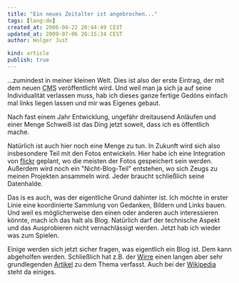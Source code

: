 ```yaml
---
title: "Ein neues Zeitalter ist angebrochen..."
tags: [lang:de]
created_at: 2006-04-22 20:44:49 CEST
updated_at: 2009-07-06 20:15:34 CEST
author: Holger Just

kind: article
publish: true
---
```


...zumindest in meiner kleinen Welt. Dies ist also der erste Eintrag, der mit dem neuen <abbr title="Content Management System">CMS</abbr> veröffentlicht wird. Und weil man ja sich ja auf seine Individualität verlassen muss, hab ich dieses ganze fertige Gedöns einfach mal links liegen lassen und mir was Eigenes gebaut. 

Nach fast einem Jahr Entwicklung, ungefähr dreitausend Anläufen und einer Menge Schweiß ist das Ding jetzt soweit, dass ich es öffentlich mache.

Natürlich ist auch hier noch eine Menge zu tun. In Zukunft wird sich also insbesondere Teil mit den Fotos entwickeln. Hier habe ich eine Integration von [flickr](http://www.flickr.com) geplant, wo die meisten der Fotos gespeichert sein werden. Außerdem wird noch ein "Nicht-Blog-Teil" entstehen, wo sich Zeugs zu meinen Projekten ansammeln wird. Jeder braucht schließlich seine Datenhalde.

Das is es auch, was der eigentliche Grund dahinter ist. Ich möchte in erster Linie eine koordinierte Sammlung von Gedanken, Bildern und Links bauen. Und weil es möglicherweise den einen oder anderen auch interessieren könnte, mach ich das halt als Blog. Natürlich darf der technische Aspekt und das Ausprobieren nicht vernachlässigt werden. Jetzt hab ich wieder was zum Spielen.

Einige werden sich jetzt sicher fragen, was eigentlich ein Blog ist. Dem kann abgeholfen werden. Schließlich hat z.B. der [Wirre](http://wirres.net/) einen langen aber sehr grundlegenden [Artikel](http://wirres.net/article/articleview/3202/1/6/) zu dem Thema verfasst. Auch bei der [Wikipedia](http://de.wikipedia.org/wiki/Blog) steht da einiges.